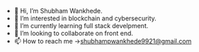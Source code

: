 - 👋 Hi, I’m Shubham Wankhede.
- 👀 I’m interested in blockchain and cybersecurity.
- 🌱 I’m currently learning full stack develpment.
- 💞️ I’m looking to collaborate on front end.
- 📫 How to reach me ->shubhampwankhede9921@gmail.com

<!---
 is a ✨ special ✨ repository because its `README.md` (this file) appears on your GitHub profile.
You can click the Preview link to take a look at your changes.
--->
